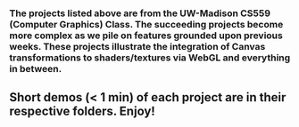 ### The projects listed above are from the UW-Madison CS559 (Computer Graphics) Class. The succeeding projects become more complex as we pile on features grounded upon previous weeks. These projects illustrate the integration of Canvas transformations to shaders/textures via WebGL and everything in between.

## Short demos (< 1 min) of each project are in their respective folders. Enjoy!
